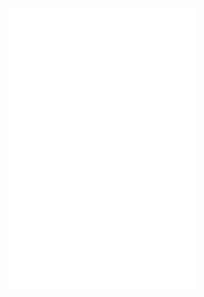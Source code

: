 ![](Notatki/Semestr%205/Projektowanie%20efektywnych%20algorytmów/Projekt/Projekt%201/tsp_10.txt)
![](Notatki/Semestr%205/Projektowanie%20efektywnych%20algorytmów/Projekt/Projekt%201/pea_proj_intro_2024.pdf)
![](Notatki/Semestr%205/Projektowanie%20efektywnych%20algorytmów/Projekt/Projekt%201/pea_proj1_jm_2024_v2.pdf)